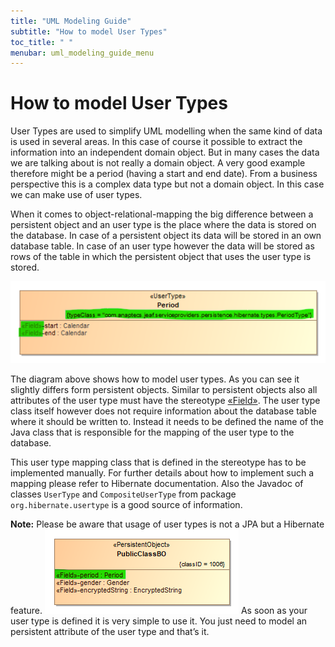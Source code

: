 ```yaml
---
title: "UML Modeling Guide"
subtitle: "How to model User Types"
toc_title: " "
menubar: uml_modeling_guide_menu
---
```


# How to model User Types

User Types are used to simplify UML modelling when the same kind of data is used in several areas. In this case of course it possible to extract the information into an independent domain object. But in many cases the data we are talking about is not really a domain object. A very good example therefore might be a period (having a start and end date). From a business perspective this is a complex data type but not a domain object. In this case we can make use of user types.

When it comes to object-relational-mapping the big difference between a persistent object and an user type is the place where the data is stored on the database. In case of a persistent object its data will be stored in an own database table. In case of an user type however the data will be stored as rows of the table in which the persistent object that uses the user type is stored.

![User Types](/images/user_type.png)

The diagram above shows how to model user types. As you can see it slightly differs form persistent objects. Similar to persistent objects also all attributes of the user type must have the stereotype [«Field»](/uml-modeling-guide/jmm/Field/). The user type class itself however does not require information about the database table where it should be written to. Instead it needs to be defined the name of the Java class that is responsible for the mapping of the user type to the database.

This user type mapping class that is defined in the stereotype has to be implemented manually. For further details about how to implement such a mapping please refer to Hibernate documentation. Also the Javadoc of classes `UserType` and `CompositeUserType` from package `org.hibernate.usertype` is a good source of information.

**Note:** Please be aware that usage of user types is not a JPA but a Hibernate feature.
![User Type Usage](/images/user_type_usage.png)
As soon as your user type is defined it is very simple to use it. You just need to model an persistent attribute of the user type and that’s it.
